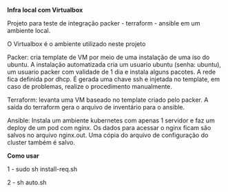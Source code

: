 **Infra local com Virtualbox**

Projeto para teste de integração packer - terraform - ansible em um ambiente local.

O Virtualbox é o ambiente utilizado neste projeto

Packer: cria template de VM por meio de uma instalação de uma iso do ubuntu. A instalação automatizada cria um usuario ubuntu (senha: ubuntu), um usuario packer com validade de 1 dia e instala alguns pacotes. A rede fica definida por dhcp. É gerada uma chave ssh e injetada no template, em caso de problemas, realize o procedimento manualmente.

Terraform: levanta uma VM baseado no template criado pelo packer. A saída do terraform gera o arquivo de inventário para o ansible.

Ansible: Instala um ambiente kubernetes com apenas 1 servidor e faz um deploy de um pod com nginx. Os dados para acessar o nginx ficam são salvos no arquivo nginx.out. Uma cópia do arquivo de configuração do cluster também é salvo.


**Como usar**

1 - sudo sh install-req.sh

2 - sh auto.sh
